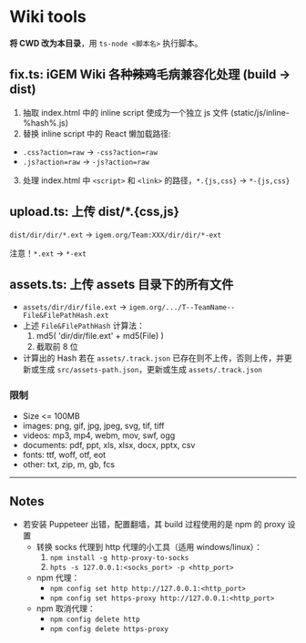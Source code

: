 # Wiki tools

**将 CWD 改为本目录**，用 `ts-node <脚本名>` 执行脚本。

## fix.ts: iGEM Wiki 各种~~辣鸡~~毛病兼容化处理 (build -> dist)

1. 抽取 index.html 中的 inline script 使成为一个独立 js 文件 (static/js/inline-%hash%.js)
2. 替换 inline script 中的 React 懒加载路径:
  - `.css?action=raw` -> `-css?action=raw`
  - `.js?action=raw` -> `-js?action=raw`
3. 处理 index.html 中 `<script>` 和 `<link>` 的路径，`*.{js,css}` -> `*-{js,css}`

## upload.ts: 上传 dist/*.{css,js}

`dist/dir/dir/*.ext` -> `igem.org/Team:XXX/dir/dir/*-ext`

注意！`*.ext` -> `*-ext`

## assets.ts: 上传 assets 目录下的所有文件

* `assets/dir/dir/file.ext` -> `igem.org/.../T--TeamName--File&FilePathHash.ext`
* 上述 `File&FilePathHash` 计算法：
  1. md5( 'dir/dir/file.ext' + md5(File) )
  2. 截取前 8 位
* 计算出的 Hash 若在 `assets/.track.json` 已存在则不上传，否则上传，并更新或生成 `src/assets-path.json`，更新或生成 `assets/.track.json`

### 限制

* Size <= 100MB
* images: png, gif, jpg, jpeg, svg, tif, tiff
* videos: mp3, mp4, webm, mov, swf, ogg
* documents: pdf, ppt, xls, xlsx, docx, pptx, csv
* fonts: ttf, woff, otf, eot
* other: txt, zip, m, gb, fcs

----------------------------------------------------------------

## Notes

* 若安装 Puppeteer 出错，配置翻墙，其 build 过程使用的是 npm 的 proxy 设置
  * 转换 socks 代理到 http 代理的小工具（适用 windows/linux）：
    1. `npm install -g http-proxy-to-socks`
    2. `hpts -s 127.0.0.1:<socks_port> -p <http_port>`
  * npm 代理：
    * `npm config set http http://127.0.0.1:<http_port>`
    * `npm config set https-proxy http://127.0.0.1:<http_port>`
  * npm 取消代理：
    * `npm config delete http`
    * `npm config delete https-proxy`